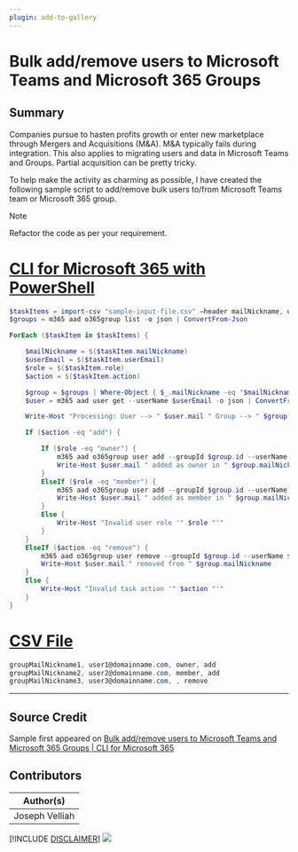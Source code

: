 ```yaml
---
plugin: add-to-gallery
---
```


# Bulk add/remove users to Microsoft Teams and Microsoft 365 Groups

## Summary

Companies pursue to hasten profits growth or enter new marketplace through Mergers and Acquisitions (M&A). M&A typically fails during integration. This also applies to migrating users and data in Microsoft Teams and Groups. Partial acquisition can be pretty tricky. 

To help make the activity as charming as possible, I have created the following sample script to add/remove bulk users to/from Microsoft Teams team or Microsoft 365 group.
 
> [!Note]
> Refactor the code as per your requirement.
 
# [CLI for Microsoft 365 with PowerShell](#tab/cli-m365-ps)
```powershell
$taskItems = import-csv "sample-input-file.csv" –header mailNickname, userEmail, role, action
$groups = m365 aad o365group list -o json | ConvertFrom-Json

ForEach ($taskItem in $taskItems) {

    $mailNickname = $($taskItem.mailNickname)
    $userEmail = $($taskItem.userEmail)
    $role = $($taskItem.role)
    $action = $($taskItem.action)

    $group = $groups | Where-Object { $_.mailNickname -eq "$mailNickname" }
    $user = m365 aad user get --userName $userEmail -o json | ConvertFrom-Json

    Write-Host "Processing: User --> " $user.mail " Group --> " $group.mailNickname

    If ($action -eq "add") {

        If ($role -eq "owner") {
            m365 aad o365group user add --groupId $group.id --userName $user.mail --role Owner; 
            Write-Host $user.mail " added as owner in " $group.mailNickname
        }
        ElseIf ($role -eq "member") {
            m365 aad o365group user add --groupId $group.id --userName $user.mail
            Write-Host $user.mail " added as member in " $group.mailNickname
        }
        Else {
            Write-Host "Invalid user role '" $role "'"
        }
    }
    ElseIf ($action -eq "remove") {
        m365 aad o365group user remove --groupId $group.id --userName $user.mail --confirm
        Write-Host $user.mail " removed from " $group.mailNickname
    }
    Else {
        Write-Host "Invalid task action '" $action "'"
    }
}
```

# [CSV File](#tab/csv)
```powershell
groupMailNickname1, user1@domainname.com, owner, add
groupMailNickname2, user2@domainname.com, member, add
groupMailNickname3, user3@domainname.com, , remove
```
***

## Source Credit

Sample first appeared on [Bulk add/remove users to Microsoft Teams and Microsoft 365 Groups | CLI for Microsoft 365](https://pnp.github.io/cli-microsoft365/sample-scripts/aad/manage-group-users/)

## Contributors

| Author(s) |
|-----------|
| Joseph Velliah |


[!INCLUDE [DISCLAIMER](../../docfx/includes/DISCLAIMER.md)]
<img src="https://telemetry.sharepointpnp.com/script-samples/scripts/aad-manage-group-users" aria-hidden="true" />